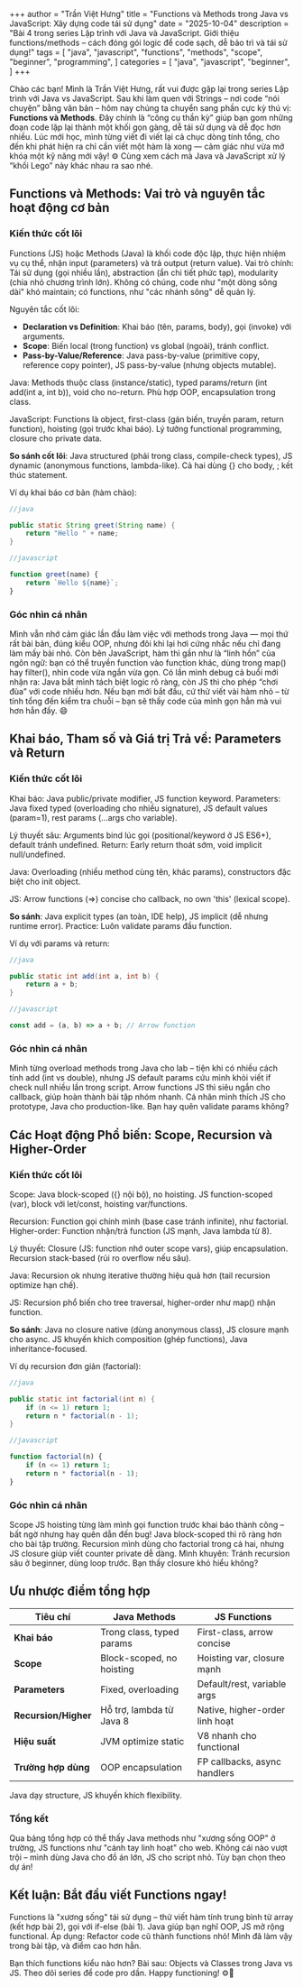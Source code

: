 +++
author = "Trần Việt Hưng"
title = "Functions và Methods trong Java vs JavaScript: Xây dựng code tái sử dụng"
date = "2025-10-04"
description = "Bài 4 trong series Lập trình với Java và JavaScript. Giới thiệu functions/methods – cách đóng gói logic để code sạch, dễ bảo trì và tái sử dụng!"
tags = [
    "java",
    "javascript",
    "functions",
    "methods",
    "scope",
    "beginner",
    "programming",
]
categories = [
    "java",
    "javascript",
    "beginner",
]
+++

Chào các bạn! Mình là Trần Việt Hưng, rất vui được gặp lại trong series Lập trình với Java vs JavaScript.
Sau khi làm quen với Strings – nơi code “nói chuyện” bằng văn bản – hôm nay chúng ta chuyển sang phần cực kỳ thú vị: **Functions và Methods**.
Đây chính là “công cụ thần kỳ” giúp bạn gom những đoạn code lặp lại thành một khối gọn gàng, dễ tái sử dụng và dễ đọc hơn nhiều.
Lúc mới học, mình từng viết đi viết lại cả chục dòng tính tổng, cho đến khi phát hiện ra chỉ cần viết một hàm là xong — cảm giác như vừa mở khóa một kỹ năng mới vậy! ⚙️
Cùng xem cách mà Java và JavaScript xử lý “khối Lego” này khác nhau ra sao nhé.

## Functions và Methods: Vai trò và nguyên tắc hoạt động cơ bản

### Kiến thức cốt lõi
Functions (JS) hoặc Methods (Java) là khối code độc lập, thực hiện nhiệm vụ cụ thể, nhận input (parameters) và trả output (return value). Vai trò chính: Tái sử dụng (gọi nhiều lần), abstraction (ẩn chi tiết phức tạp), modularity (chia nhỏ chương trình lớn). Không có chúng, code như "một dòng sông dài" khó maintain; có functions, như "các nhánh sông" dễ quản lý.

Nguyên tắc cốt lõi:
- **Declaration vs Definition**: Khai báo (tên, params, body), gọi (invoke) với arguments.
- **Scope**: Biến local (trong function) vs global (ngoài), tránh conflict.
- **Pass-by-Value/Reference**: Java pass-by-value (primitive copy, reference copy pointer), JS pass-by-value (nhưng objects mutable).

Java: Methods thuộc class (instance/static), typed params/return (int add(int a, int b)), void cho no-return. Phù hợp OOP, encapsulation trong class.

JavaScript: Functions là object, first-class (gán biến, truyền param, return function), hoisting (gọi trước khai báo). Lý tưởng functional programming, closure cho private data.

**So sánh cốt lõi**: Java structured (phải trong class, compile-check types), JS dynamic (anonymous functions, lambda-like). Cả hai dùng {} cho body, ; kết thúc statement.

Ví dụ khai báo cơ bản (hàm chào):
```java
//java 

public static String greet(String name) {
    return "Hello " + name;
}
```

```javascript
//javascript

function greet(name) {
    return `Hello ${name}`;
}
```

### Góc nhìn cá nhân
Mình vẫn nhớ cảm giác lần đầu làm việc với methods trong Java — mọi thứ rất bài bản, đúng kiểu OOP, nhưng đôi khi lại hơi cứng nhắc nếu chỉ đang làm mấy bài nhỏ.
Còn bên JavaScript, hàm thì gần như là “linh hồn” của ngôn ngữ: bạn có thể truyền function vào function khác, dùng trong map() hay filter(), nhìn code vừa ngắn vừa gọn.
Có lần mình debug cả buổi mới nhận ra: Java bắt mình tách biệt logic rõ ràng, còn JS thì cho phép “chơi đùa” với code nhiều hơn.
Nếu bạn mới bắt đầu, cứ thử viết vài hàm nhỏ – từ tính tổng đến kiểm tra chuỗi – bạn sẽ thấy code của mình gọn hẳn mà vui hơn hẳn đấy. 😄

## Khai báo, Tham số và Giá trị Trả về: Parameters và Return

### Kiến thức cốt lõi
Khai báo: Java public/private modifier, JS function keyword. Parameters: Java fixed typed (overloading cho nhiều signature), JS default values (param=1), rest params (...args cho variable).

Lý thuyết sâu: Arguments bind lúc gọi (positional/keyword ở JS ES6+), default tránh undefined. Return: Early return thoát sớm, void implicit null/undefined.

Java: Overloading (nhiều method cùng tên, khác params), constructors đặc biệt cho init object.

JS: Arrow functions (=>) concise cho callback, no own 'this' (lexical scope).

**So sánh**: Java explicit types (an toàn, IDE help), JS implicit (dễ nhưng runtime error). Practice: Luôn validate params đầu function.

Ví dụ với params và return:
```java
//java 

public static int add(int a, int b) {
    return a + b;
}
```

```javascript
//javascript

const add = (a, b) => a + b; // Arrow function
```

### Góc nhìn cá nhân
Mình từng overload methods trong Java cho lab – tiện khi có nhiều cách tính add (int vs double), nhưng JS default params cứu mình khỏi viết if check null nhiều lần trong script. Arrow functions JS thì siêu ngắn cho callback, giúp hoàn thành bài tập nhóm nhanh. Cá nhân mình thích JS cho prototype, Java cho production-like. Bạn hay quên validate params không?

## Các Hoạt động Phổ biến: Scope, Recursion và Higher-Order

### Kiến thức cốt lõi
Scope: Java block-scoped ({} nội bộ), no hoisting. JS function-scoped (var), block với let/const, hoisting var/functions.

Recursion: Function gọi chính mình (base case tránh infinite), như factorial. Higher-order: Function nhận/trả function (JS mạnh, Java lambda từ 8).

Lý thuyết: Closure (JS: function nhớ outer scope vars), giúp encapsulation. Recursion stack-based (rủi ro overflow nếu sâu).

Java: Recursion ok nhưng iterative thường hiệu quả hơn (tail recursion optimize hạn chế).

JS: Recursion phổ biến cho tree traversal, higher-order như map() nhận function.

**So sánh**: Java no closure native (dùng anonymous class), JS closure mạnh cho async. JS khuyến khích composition (ghép functions), Java inheritance-focused.

Ví dụ recursion đơn giản (factorial):
```java
//java

public static int factorial(int n) {
    if (n <= 1) return 1;
    return n * factorial(n - 1);
}
```

```javascript
//javascript

function factorial(n) {
    if (n <= 1) return 1;
    return n * factorial(n - 1);
}
```

### Góc nhìn cá nhân
Scope JS hoisting từng làm mình gọi function trước khai báo thành công – bất ngờ nhưng hay quên dẫn đến bug! Java block-scoped thì rõ ràng hơn cho bài tập trường. Recursion mình dùng cho factorial trong cả hai, nhưng JS closure giúp viết counter private dễ dàng. Mình khuyên: Tránh recursion sâu ở beginner, dùng loop trước. Bạn thấy closure khó hiểu không?

## Ưu nhược điểm tổng hợp

| Tiêu chí              | Java Methods                  | JS Functions                  |
|-----------------------|-------------------------------|-------------------------------|
| **Khai báo**         | Trong class, typed params    | First-class, arrow concise    |
| **Scope**            | Block-scoped, no hoisting    | Hoisting var, closure mạnh    |
| **Parameters**       | Fixed, overloading           | Default/rest, variable args   |
| **Recursion/Higher** | Hỗ trợ, lambda từ Java 8     | Native, higher-order linh hoạt|
| **Hiệu suất**        | JVM optimize static          | V8 nhanh cho functional       |
| **Trường hợp dùng**  | OOP encapsulation            | FP callbacks, async handlers  |

Java dạy structure, JS khuyến khích flexibility.

### Tổng kết
Qua bảng tổng hợp có thể thấy Java methods như "xương sống OOP" ở trường, JS functions như "cánh tay linh hoạt" cho web. Không cái nào vượt trội – mình dùng Java cho đồ án lớn, JS cho script nhỏ. Tùy bạn chọn theo dự án!

## Kết luận: Bắt đầu viết Functions ngay!

Functions là "xương sống" tái sử dụng – thử viết hàm tính trung bình từ array (kết hợp bài 2), gọi với if-else (bài 1). Java giúp bạn nghĩ OOP, JS mở rộng functional. Áp dụng: Refactor code cũ thành functions nhỏ! Mình đã làm vậy trong bài tập, và điểm cao hơn hẳn.

Bạn thích functions kiểu nào hơn? Bài sau: Objects và Classes trong Java vs JS. Theo dõi series để code pro dần. Happy functioning! ⚙️🔧

<!--more-->